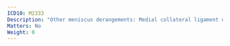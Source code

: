```yaml
---
ICD10: M2333
Description: "Other meniscus derangements: Medial collateral ligament or Other and unspecified medial meniscus"
Matters: No
Weight: 0
---
```


